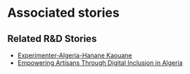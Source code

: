 # Associated stories

<!-- !!DO NOT REMOVE!! start autogenerated hyperlinks -->
## Related R&D Stories
- [Experimenter-Algeria-Hanane Kaouane](/stories/?doc=Experimenters_DZA)
- [Empowering Artisans Through Digital Inclusion in Algeria](/stories/?doc=Explorers_DZA)
<!-- !!DO NOT REMOVE!! end autogenerated hyperlinks -->